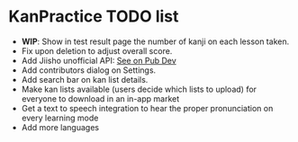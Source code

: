 # KanPractice TODO list

- __WIP__: Show in test result page the number of kanji on each lesson taken.
- Fix upon deletion to adjust overall score.
- Add Jiisho unofficial API: [See on Pub Dev](https://pub.dev/packages/unofficial_jisho_api)
- Add contributors dialog on Settings.
- Add search bar on kan list details.
- Make kan lists available (users decide which lists to upload) for everyone to download in an in-app market  
- Get a text to speech integration to hear the proper pronunciation on every learning mode
- Add more languages
